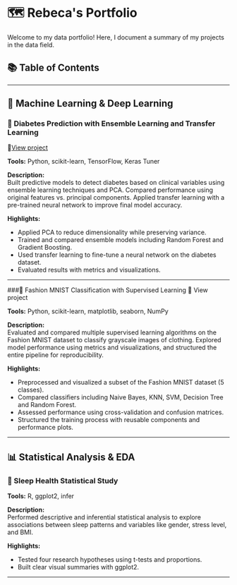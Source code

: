 # 🗺 Rebeca's Portfolio
Welcome to my data portfolio! Here, I document a summary of my projects in the data field.

## 📚 Table of Contents

---

## 🤖 Machine Learning & Deep Learning


### 🔬 Diabetes Prediction with Ensemble Learning and Transfer Learning 
🔗[View project](./machine_learning/diabetes_prediction_transfer_learning)  

**Tools:** Python, scikit-learn, TensorFlow, Keras Tuner

**Description:**  
Built predictive models to detect diabetes based on clinical variables using ensemble learning techniques and PCA. Compared performance using original features vs. principal components. Applied transfer learning with a pre-trained neural network to improve final model accuracy.

**Highlights:**
- Applied PCA to reduce dimensionality while preserving variance.
- Trained and compared ensemble models including Random Forest and Gradient Boosting.
- Used transfer learning to fine-tune a neural network on the diabetes dataset.
- Evaluated results with metrics and visualizations.

---

###👟 Fashion MNIST Classification with Supervised Learning
🔗 View project

**Tools:** Python, scikit-learn, matplotlib, seaborn, NumPy

**Description:**  
Evaluated and compared multiple supervised learning algorithms on the Fashion MNIST dataset to classify grayscale images of clothing. Explored model performance using metrics and visualizations, and structured the entire pipeline for reproducibility.

**Highlights:**
- Preprocessed and visualized a subset of the Fashion MNIST dataset (5 classes).
- Compared classifiers including Naive Bayes, KNN, SVM, Decision Tree and Random Forest.
- Assessed performance using cross-validation and confusion matrices.
- Structured the training process with reusable components and performance plots.



---

## 📊 Statistical Analysis & EDA

### 🧩 Sleep Health Statistical Study

**Tools:** R, ggplot2, infer

**Description:**  
Performed descriptive and inferential statistical analysis to explore associations between sleep patterns and variables like gender, stress level, and BMI.

**Highlights:**
- Tested four research hypotheses using t-tests and proportions.
- Built clear visual summaries with ggplot2.

---
